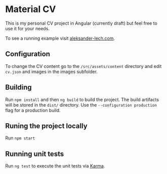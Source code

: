 # Material CV

This is my personal CV project in Angular (currently draft) but feel free to use it for your needs.


To see a running example visit [aleksander-lech.com](http://aleksander-lech.com).

## Configuration

To change the CV content go to the `/src/assets/content` directory and edit `cv.json` and images in the images subfolder.

## Building

Run `npm install` and then `ng build` to build the project. The build artifacts will be stored in the `dist/` directory. Use the `--configuration production` flag for a production build.

## Runing the project locally
Run `npm start`

## Running unit tests

Run `ng test` to execute the unit tests via [Karma](https://karma-runner.github.io).